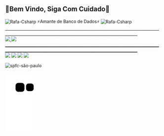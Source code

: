  🚨Bem Vindo, Siga Com Cuidado🚨
 -
  <div>
  
  <img align="center" alt="Rafa-Csharp" height="20" width="100" src="https://img.shields.io/badge/PostgreSQL-316192?style=for-the-badge&logo=postgresql&logoColor=white">
  ⚡Amante de Banco de Dados⚡
 <img align="center" alt="Rafa-Csharp" height="20" width="100" src="https://img.shields.io/badge/PostgreSQL-316192?style=for-the-badge&logo=postgresql&logoColor=white">
   <div>
_________________________________________________________________________________________________________________________________________________


 <div>
  <a href="https://github.com/GabrielKulkamp">
  <img height="150em" src="https://github-readme-stats.vercel.app/api?username=GabrielKulkamp&show_icons=true&theme=dracula&include_all_commits=true&count_private=true"/>
  <img height="110em" src="https://github-readme-stats.vercel.app/api/top-langs/?username=GabrielKulkamp&layout=compact&langs_count=7&theme=dracula"/>
</div>
_________________________________________________________________________________________________________________________________________________
  
</div>
      <a href="https://api.whatsapp.com/send?phone=55048996208939" target="_blank"><img src="https://img.shields.io/badge/WhatsApp-25D366?style=for-the-badge&logo=whatsapp&logoColor=white" target="_blank"></a>
  <a href="https://instagram.com/gabriel_kulkamp_" target="_blank"><img src="https://img.shields.io/badge/-Instagram-%23E4405F?style=for-the-badge&logo=instagram&logoColor=white" target="_blank"></a>
   <a href="https://facebook.com/gabriel.biel.330" target="_blank"><img src="https://img.shields.io/badge/Facebook-1877F2?style=for-the-badge&logo=facebook&logoColor=white" target="_blank"></a>
  <a href="https://www.linkedin.com/in/gabriel-marcílio-kulkamp-1773a520b/" target="_blank"><img src="https://img.shields.io/badge/-LinkedIn-%230077B5?style=for-the-badge&logo=linkedin&logoColor=white" target="_blank"></a>     
</div>

 ![spfc-são-paulo](https://user-images.githubusercontent.com/88688472/128789566-6054b7e7-be90-4f45-a03a-35d3dcbd26f9.gif)
  
  ![Snake animation](https://github.com/rafaballerini/rafaballerini/blob/output/github-contribution-grid-snake.svg)
